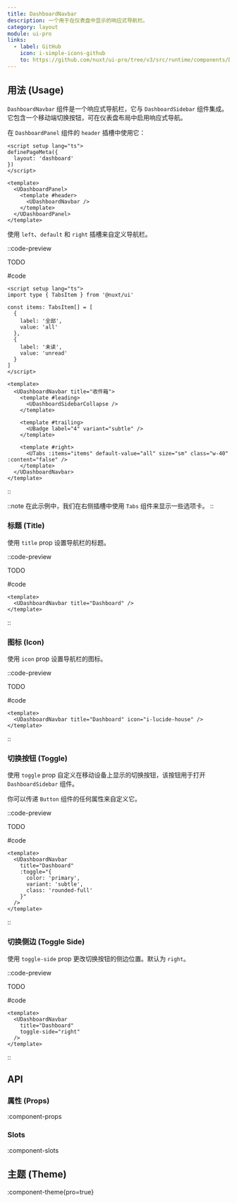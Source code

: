 ```yaml
---
title: DashboardNavbar
description: 一个用于在仪表盘中显示的响应式导航栏。
category: layout
module: ui-pro
links:
  - label: GitHub
    icon: i-simple-icons-github
    to: https://github.com/nuxt/ui-pro/tree/v3/src/runtime/components/DashboardNavbar.vue
---
```


## 用法 (Usage)

`DashboardNavbar` 组件是一个响应式导航栏，它与 `DashboardSidebar` 组件集成。它包含一个移动端切换按钮，可在仪表盘布局中启用响应式导航。

在 `DashboardPanel` 组件的 `header` 插槽中使用它：


```vue [pages/index.vue]
<script setup lang="ts">
definePageMeta({
  layout: 'dashboard'
})
</script>

<template>
  <UDashboardPanel>
    <template #header>
      <UDashboardNavbar />
    </template>
  </UDashboardPanel>
</template>
```

使用 `left`、`default` 和 `right` 插槽来自定义导航栏。

::code-preview

TODO

#code
```vue
<script setup lang="ts">
import type { TabsItem } from '@nuxt/ui'

const items: TabsItem[] = [
  {
    label: '全部',
    value: 'all'
  },
  {
    label: '未读',
    value: 'unread'
  }
]
</script>

<template>
  <UDashboardNavbar title="收件箱">
    <template #leading>
      <UDashboardSidebarCollapse />
    </template>

    <template #trailing>
      <UBadge label="4" variant="subtle" />
    </template>

    <template #right>
      <UTabs :items="items" default-value="all" size="sm" class="w-40" :content="false" />
    </template>
  </UDashboardNavbar>
</template>
```
::

::note
在此示例中，我们在右侧插槽中使用 `Tabs` 组件来显示一些选项卡。
::

### 标题 (Title)

使用 `title` prop 设置导航栏的标题。

::code-preview

TODO

#code
```vue
<template>
  <UDashboardNavbar title="Dashboard" />
</template>
```
::

### 图标 (Icon)

使用 `icon` prop 设置导航栏的图标。

::code-preview

TODO

#code
```vue
<template>
  <UDashboardNavbar title="Dashboard" icon="i-lucide-house" />
</template>
```
::

### 切换按钮 (Toggle)

使用 `toggle` prop 自定义在移动设备上显示的切换按钮，该按钮用于打开 `DashboardSidebar` 组件。

你可以传递 `Button` 组件的任何属性来自定义它。

::code-preview

TODO

#code
```vue
<template>
  <UDashboardNavbar
    title="Dashboard"
    :toggle="{
      color: 'primary',
      variant: 'subtle',
      class: 'rounded-full'
    }"
  />
</template>
```
::

### 切换侧边 (Toggle Side)

使用 `toggle-side` prop 更改切换按钮的侧边位置。默认为 `right`。

::code-preview

TODO

#code
```vue
<template>
  <UDashboardNavbar
    title="Dashboard"
    toggle-side="right"
  />
</template>
```
::

## API

### 属性 (Props)

:component-props

### Slots

:component-slots

## 主题 (Theme)

:component-theme{pro=true}
